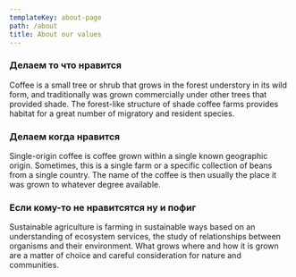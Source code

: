 ```yaml
---
templateKey: about-page
path: /about
title: About our values
---
```

### Делаем то что нравится

Coffee is a small tree or shrub that grows in the forest understory in its wild form, and traditionally was grown commercially under other trees that provided shade. The forest-like structure of shade coffee farms provides habitat for a great number of migratory and resident species.

### Делаем когда нравится

Single-origin coffee is coffee grown within a single known geographic origin. Sometimes, this is a single farm or a specific collection of beans from a single country. The name of the coffee is then usually the place it was grown to whatever degree available.

### Если кому-то не нравитсятся ну и пофиг

Sustainable agriculture is farming in sustainable ways based on an understanding of ecosystem services, the study of relationships between organisms and their environment. What grows where and how it is grown are a matter of choice and careful consideration for nature and communities.